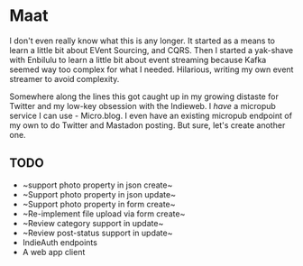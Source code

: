 # Maat

I don't even really know what this is any longer. It started as a means to learn a little bit about EVent Sourcing, and CQRS. Then I started a yak-shave
with Enbilulu to learn a little bit about event streaming because Kafka seemed way too complex for what I needed. Hilarious, writing my own event streamer
to avoid complexity.

Somewhere along the lines this got caught up in my growing distaste for Twitter and my low-key obsession with the Indieweb. I *have* a micropub service
I can use - Micro.blog. I even have an existing micropub endpoint of my own to do Twitter and Mastadon posting. But sure, let's create another one.

## TODO
* ~support photo property in json create~
* ~Support photo property in json update~
* ~Support photo property in form create~
* ~Re-implement file upload via form create~
* ~Review category support in update~
* ~Review post-status support in update~
* IndieAuth endpoints
* A web app client
